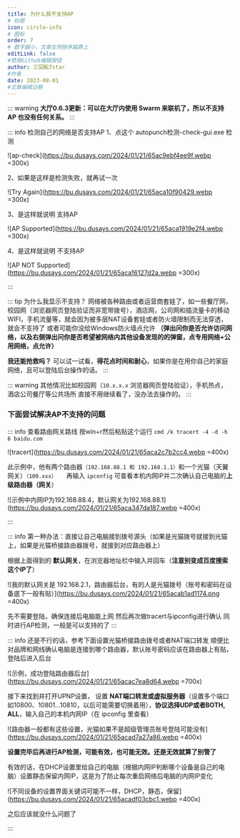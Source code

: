 ```yaml
---
title: 为什么我不支持AP
# 标题
icon: circle-info
# 图标
order: 7
# 数字越小，文章左侧排序越靠上
editLink: false
#禁用Github编辑按钮
author: 三回転Tstar
#作者
date: 2023-08-01
#文章编辑日期
---
```


::: warning 
**大厅0.6.3更新：可以在大厅内使用 Swarm 来联机了，所以不支持 AP 也没有任何关系。**
:::

::: info 检测自己的网络是否支持AP
1、点这个 autopunch检测-check-gui.exe 检测

![ap-check](https://bu.dusays.com/2024/01/21/65ac9ebf4ee9f.webp =300x)

2、如果是这样是检测失败，就再试一次

![Try Again](https://bu.dusays.com/2024/01/21/65aca10f90429.webp =300x)

3、是这样就说明 支持AP

![AP Supported](https://bu.dusays.com/2024/01/21/65aca1919e2f4.webp =300x)

4、是这样就说明 不支持AP

![AP NOT Supported](https://bu.dusays.com/2024/01/21/65aca16127d2a.webp =300x)

:::

::: tip 为什么我显示不支持？
网络被各种路由或者运营商套娃了，如一些餐厅网，校园网（浏览器网页登陆验证而非宽带拨号），酒店网，公司网和插流量卡的移动WIFI，手机流量等，就会因为被多层NAT设备套娃或者防火墙限制而无法穿透，就会不支持了
或者可能你没给Windows防火墙点允许 **（弹出问你是否允许访问网络，以及右侧弹出问你是否希望被网络内其他设备发现的的弹窗，点专用网络+公用网络，点允许）**


**我还能抢救吗？**
可以试一试看，**得花点时间和耐心**，如果你是在用你自己的家庭网络，且可以登陆后台操作的话。
:::

::: warning
其他情况比如校园网（`10.x.x.x` 浏览器网页登陆验证），手机热点，酒店公司餐厅等公共场所
直接不用继续看了，没办法去操作的。
:::

### 下面尝试解决AP不支持的问题
::: info 查看路由网关路线
按win+r然后粘贴这个运行   ```cmd /k tracert -4 -d -h 6 baidu.com```

![tracert](https://bu.dusays.com/2024/01/21/65aca2c7b2cc4.webp =400x)


此示例中，他有两个路由器`（192.168.88.1 和 192.168.1.1）`和一个光猫（天翼网关）`（100.xxx）`
&emsp;
再输入 `ipconfig` 可查看本机内网IP并二次确认自己电脑的**上级路由器（网关**）

![示例中内网IP为192.168.88.4，默认网关为192.168.88.1](https://bu.dusays.com/2024/01/21/65aca347da187.webp =400x)

:::

::: info 第一种办法：直接让自己电脑接到拨号源头（如果是光猫拨号就接到光猫上，如果是光猫桥接路由器拨号，就接到对应路由器上）

根据上面得到的 **默认网关**，在浏览器地址栏中输入并回车（**注意别变成百度搜索这个IP了**）

![我的默认网关是 192.168.2.1，路由器后台，有的人是光猫拨号（账号和密码在设备底下一般有贴）](https://bu.dusays.com/2024/01/21/65acab1ad1174.png =400x)

先不需要登陆，确保连接后电脑能上网
然后再次做tracert与ipconfig进行确认
同时进行AP检测，一般是可以支持的了
:::

::: info 还是不行的话，参考下面设置光猫桥接路由拨号或者NAT端口转发
顺便比对品牌和网线确认电脑是连接到哪个路由器，默认账号密码应该在路由器上有贴，登陆后进入后台

![示例，成功登陆路由器后台](https://bu.dusays.com/2024/01/21/65acac7ea8d64.webp =700x)


接下来找到并打开UPNP设置，
设置 **NAT端口转发或虚拟服务器**（设置多个端口如10800、10801...10810，以后可能需要切换着用），**协议选择UDP或者BOTH, ALL**，输入自己的本机内网IP（在 ipconfig 里查看）

![路由器一般都有这些设置，光猫如果不是超级管理员账号登陆可能没有](https://bu.dusays.com/2024/01/21/65acad7a27a86.webp =400x)

**设置完毕后再进行AP检测，可能有效，也可能无效。还是无效就算了别管了**

有效的话，在DHCP设置里给自己的电脑（根据内网IP判断哪个设备是自己的电脑）设置静态保留内网IP，这是为了防止每次重启网络后电脑的内网IP变化

![不同设备的设置界面关键词可能不一样，DHCP，静态，保留](https://bu.dusays.com/2024/01/21/65acadf03cbc1.webp =400x)

之后应该就没什么问题了

:::
